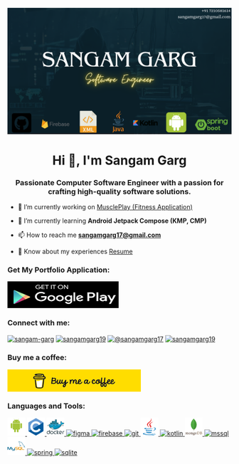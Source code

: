 ![logo](https://github.com/SangamGarg/SangamGarg/blob/main/Sangam%20Garg%20(1).png)
<h1 align="center">Hi 👋, I'm Sangam Garg</h1>
<h3 align="center">Passionate Computer Software Engineer with a passion for crafting high-quality software solutions.</h3>

- 🔭 I’m currently working on [MusclePlay (Fitness Application)](https://github.com/SangamGarg/MusclePlayApp)

- 🌱 I’m currently learning **Android Jetpack Compose (KMP, CMP)**

- 📫 How to reach me **sangamgarg17@gmail.com**

- 📄 Know about my experiences [Resume](https://drive.google.com/file/d/1YCv3Rjr9EgpBHObQZ5QQ6p0NLPs1Rds8/view?usp=sharing)

<h3 align="left">Get My Portfolio Application:</h3>
<p align="left">
<a href="https://play.google.com/store/apps/details?id=com.sangam.sangamportfolio" target="blank"><img align="center" src="https://github.com/SangamGarg/SangamGarg/blob/6d50427781c3f2ab3387f99d1c095e3571ced192/playgoogle.png" alt="Get My Portfolio Application" height="60" width="250" /></a>
</p>

<h3 align="left">Connect with me:</h3>
<p align="left">
<a href="https://linkedin.com/in/sangam-garg" target="blank"><img align="center" src="https://raw.githubusercontent.com/rahuldkjain/github-profile-readme-generator/master/src/images/icons/Social/linked-in-alt.svg" alt="sangam-garg" height="30" width="40" /></a>
<a href="https://instagram.com/sangamgarg19" target="blank"><img align="center" src="https://raw.githubusercontent.com/rahuldkjain/github-profile-readme-generator/master/src/images/icons/Social/instagram.svg" alt="sangamgarg19" height="30" width="40" /></a>
<a href="https://medium.com/@sangamgarg17" target="blank"><img align="center" src="https://raw.githubusercontent.com/rahuldkjain/github-profile-readme-generator/master/src/images/icons/Social/medium.svg" alt="@sangamgarg17" height="30" width="40" /></a>
<a href="https://www.youtube.com/c/sangamgarg19" target="blank"><img align="center" src="https://raw.githubusercontent.com/rahuldkjain/github-profile-readme-generator/master/src/images/icons/Social/youtube.svg" alt="sangamgarg19" height="30" width="40" /></a>
</p>

<h3 align="left">Buy me a coffee:</h3>
<p align="left">
<a href="https://buymeacoffee.com/sangamgarg" target="blank"><img align="center" src="https://github.com/SangamGarg/SangamGarg/blob/90e7ceb01ed3c5f941e2c605409482566362853d/coffee.png" alt="Buy me a coffee" height="50" width="300" /></a>
</p>

<h3 align="left">Languages and Tools:</h3>
<p align="left"> <a href="https://developer.android.com" target="_blank" rel="noreferrer"> <img src="https://raw.githubusercontent.com/devicons/devicon/master/icons/android/android-original-wordmark.svg" alt="android" width="40" height="40"/> </a> <a href="https://www.cprogramming.com/" target="_blank" rel="noreferrer"> <img src="https://raw.githubusercontent.com/devicons/devicon/master/icons/c/c-original.svg" alt="c" width="40" height="40"/> </a> <a href="https://www.docker.com/" target="_blank" rel="noreferrer"> <img src="https://raw.githubusercontent.com/devicons/devicon/master/icons/docker/docker-original-wordmark.svg" alt="docker" width="40" height="40"/> </a> <a href="https://www.figma.com/" target="_blank" rel="noreferrer"> <img src="https://www.vectorlogo.zone/logos/figma/figma-icon.svg" alt="figma" width="40" height="40"/> </a> <a href="https://firebase.google.com/" target="_blank" rel="noreferrer"> <img src="https://www.vectorlogo.zone/logos/firebase/firebase-icon.svg" alt="firebase" width="40" height="40"/> </a> <a href="https://git-scm.com/" target="_blank" rel="noreferrer"> <img src="https://www.vectorlogo.zone/logos/git-scm/git-scm-icon.svg" alt="git" width="40" height="40"/> </a> <a href="https://www.java.com" target="_blank" rel="noreferrer"> <img src="https://raw.githubusercontent.com/devicons/devicon/master/icons/java/java-original.svg" alt="java" width="40" height="40"/> </a> <a href="https://kotlinlang.org" target="_blank" rel="noreferrer"> <img src="https://www.vectorlogo.zone/logos/kotlinlang/kotlinlang-icon.svg" alt="kotlin" width="40" height="40"/> </a> <a href="https://www.mongodb.com/" target="_blank" rel="noreferrer"> <img src="https://raw.githubusercontent.com/devicons/devicon/master/icons/mongodb/mongodb-original-wordmark.svg" alt="mongodb" width="40" height="40"/> </a> <a href="https://www.microsoft.com/en-us/sql-server" target="_blank" rel="noreferrer"> <img src="https://www.svgrepo.com/show/303229/microsoft-sql-server-logo.svg" alt="mssql" width="40" height="40"/> </a> <a href="https://www.mysql.com/" target="_blank" rel="noreferrer"> <img src="https://raw.githubusercontent.com/devicons/devicon/master/icons/mysql/mysql-original-wordmark.svg" alt="mysql" width="40" height="40"/> </a> <a href="https://spring.io/" target="_blank" rel="noreferrer"> <img src="https://www.vectorlogo.zone/logos/springio/springio-icon.svg" alt="spring" width="40" height="40"/> </a> <a href="https://www.sqlite.org/" target="_blank" rel="noreferrer"> <img src="https://www.vectorlogo.zone/logos/sqlite/sqlite-icon.svg" alt="sqlite" width="40" height="40"/> </a> </p>

